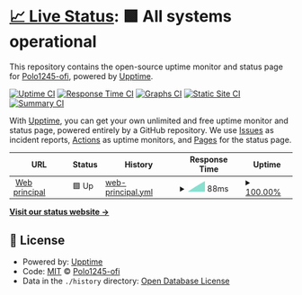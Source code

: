 # [📈 Live Status](https://status.polo1245.me): <!--live status--> **🟩 All systems operational**

This repository contains the open-source uptime monitor and status page for [Polo1245-ofi](https://polo1245.me), powered by [Upptime](https://github.com/upptime/upptime).

[![Uptime CI](https://github.com/polo-1245-oficial/status-list/workflows/Uptime%20CI/badge.svg)](https://github.com/polo-1245-oficial/status-list/actions?query=workflow%3A%22Uptime+CI%22)
[![Response Time CI](https://github.com/polo-1245-oficial/status-list/workflows/Response%20Time%20CI/badge.svg)](https://github.com/polo-1245-oficial/status-list/actions?query=workflow%3A%22Response+Time+CI%22)
[![Graphs CI](https://github.com/polo-1245-oficial/status-list/workflows/Graphs%20CI/badge.svg)](https://github.com/polo-1245-oficial/status-list/actions?query=workflow%3A%22Graphs+CI%22)
[![Static Site CI](https://github.com/polo-1245-oficial/status-list/workflows/Static%20Site%20CI/badge.svg)](https://github.com/polo-1245-oficial/status-list/actions?query=workflow%3A%22Static+Site+CI%22)
[![Summary CI](https://github.com/polo-1245-oficial/status-list/workflows/Summary%20CI/badge.svg)](https://github.com/polo-1245-oficial/status-list/actions?query=workflow%3A%22Summary+CI%22)

With [Upptime](https://upptime.js.org), you can get your own unlimited and free uptime monitor and status page, powered entirely by a GitHub repository. We use [Issues](https://github.com/polo-1245-oficial/status-list/issues) as incident reports, [Actions](https://github.com/polo-1245-oficial/status-list/actions) as uptime monitors, and [Pages](https://status.polo1245.me) for the status page.

<!--start: status pages-->
<!-- This summary is generated by Upptime (https://github.com/upptime/upptime) -->
<!-- Do not edit this manually, your changes will be overwritten -->
<!-- prettier-ignore -->
| URL | Status | History | Response Time | Uptime |
| --- | ------ | ------- | ------------- | ------ |
| <img alt="" src="https://favicons.githubusercontent.com/www.google.com" height="13"> [Web principal](https://www.google.com) | 🟩 Up | [web-principal.yml](https://github.com/polo-1245-oficial/status-list/commits/HEAD/history/web-principal.yml) | <details><summary><img alt="Response time graph" src="./graphs/web-principal/response-time-week.png" height="20"> 88ms</summary><br><a href="https://status.polo1245.me/history/web-principal"><img alt="Response time 88" src="https://img.shields.io/endpoint?url=https%3A%2F%2Fraw.githubusercontent.com%2Fpolo-1245-oficial%2Fstatus-list%2FHEAD%2Fapi%2Fweb-principal%2Fresponse-time.json"></a><br><a href="https://status.polo1245.me/history/web-principal"><img alt="24-hour response time 88" src="https://img.shields.io/endpoint?url=https%3A%2F%2Fraw.githubusercontent.com%2Fpolo-1245-oficial%2Fstatus-list%2FHEAD%2Fapi%2Fweb-principal%2Fresponse-time-day.json"></a><br><a href="https://status.polo1245.me/history/web-principal"><img alt="7-day response time 88" src="https://img.shields.io/endpoint?url=https%3A%2F%2Fraw.githubusercontent.com%2Fpolo-1245-oficial%2Fstatus-list%2FHEAD%2Fapi%2Fweb-principal%2Fresponse-time-week.json"></a><br><a href="https://status.polo1245.me/history/web-principal"><img alt="30-day response time 88" src="https://img.shields.io/endpoint?url=https%3A%2F%2Fraw.githubusercontent.com%2Fpolo-1245-oficial%2Fstatus-list%2FHEAD%2Fapi%2Fweb-principal%2Fresponse-time-month.json"></a><br><a href="https://status.polo1245.me/history/web-principal"><img alt="1-year response time 88" src="https://img.shields.io/endpoint?url=https%3A%2F%2Fraw.githubusercontent.com%2Fpolo-1245-oficial%2Fstatus-list%2FHEAD%2Fapi%2Fweb-principal%2Fresponse-time-year.json"></a></details> | <details><summary><a href="https://status.polo1245.me/history/web-principal">100.00%</a></summary><a href="https://status.polo1245.me/history/web-principal"><img alt="All-time uptime 100.00%" src="https://img.shields.io/endpoint?url=https%3A%2F%2Fraw.githubusercontent.com%2Fpolo-1245-oficial%2Fstatus-list%2FHEAD%2Fapi%2Fweb-principal%2Fuptime.json"></a><br><a href="https://status.polo1245.me/history/web-principal"><img alt="24-hour uptime 100.00%" src="https://img.shields.io/endpoint?url=https%3A%2F%2Fraw.githubusercontent.com%2Fpolo-1245-oficial%2Fstatus-list%2FHEAD%2Fapi%2Fweb-principal%2Fuptime-day.json"></a><br><a href="https://status.polo1245.me/history/web-principal"><img alt="7-day uptime 100.00%" src="https://img.shields.io/endpoint?url=https%3A%2F%2Fraw.githubusercontent.com%2Fpolo-1245-oficial%2Fstatus-list%2FHEAD%2Fapi%2Fweb-principal%2Fuptime-week.json"></a><br><a href="https://status.polo1245.me/history/web-principal"><img alt="30-day uptime 100.00%" src="https://img.shields.io/endpoint?url=https%3A%2F%2Fraw.githubusercontent.com%2Fpolo-1245-oficial%2Fstatus-list%2FHEAD%2Fapi%2Fweb-principal%2Fuptime-month.json"></a><br><a href="https://status.polo1245.me/history/web-principal"><img alt="1-year uptime 100.00%" src="https://img.shields.io/endpoint?url=https%3A%2F%2Fraw.githubusercontent.com%2Fpolo-1245-oficial%2Fstatus-list%2FHEAD%2Fapi%2Fweb-principal%2Fuptime-year.json"></a></details>

<!--end: status pages-->

[**Visit our status website →**](https://status.polo1245.me)

## 📄 License

- Powered by: [Upptime](https://github.com/upptime/upptime)
- Code: [MIT](./LICENSE) © [Polo1245-ofi](https://polo1245.me)
- Data in the `./history` directory: [Open Database License](https://opendatacommons.org/licenses/odbl/1-0/)
